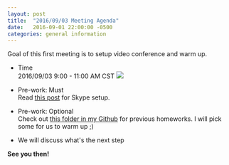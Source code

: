 ```yaml
---
layout: post
title:  "2016/09/03 Meeting Agenda"
date:   2016-09-01 22:00:00 -0500
categories: general information
---
```

Goal of this first meeting is to setup video conference and warm up.

* Time  
2016/09/03 9:00 - 11:00 AM CST <a target="_blank" href="https://calendar.google.com/calendar/event?action=TEMPLATE&amp;tmeid=ODUyZGFvNWM2OTUzYzVzNjdtYjhxbWk0cDAgc2hhd24uY2hyaXMuZ2FvQG0&amp;tmsrc=shawn.chris.gao%40gmail.com"><img border="0" src="https://www.google.com/calendar/images/ext/gc_button1_en.gif"></a>

* Pre-work: Must  
Read [this post](welcome.html) for Skype setup.  

* Pre-work: Optional  
Check out [this folder in my Github](https://github.com/shawnchris/studygroup/tree/master/Shawn) for previous homeworks. I will pick some for us to warm up ;)  

* We will discuss what's the next step

**See you then!**

